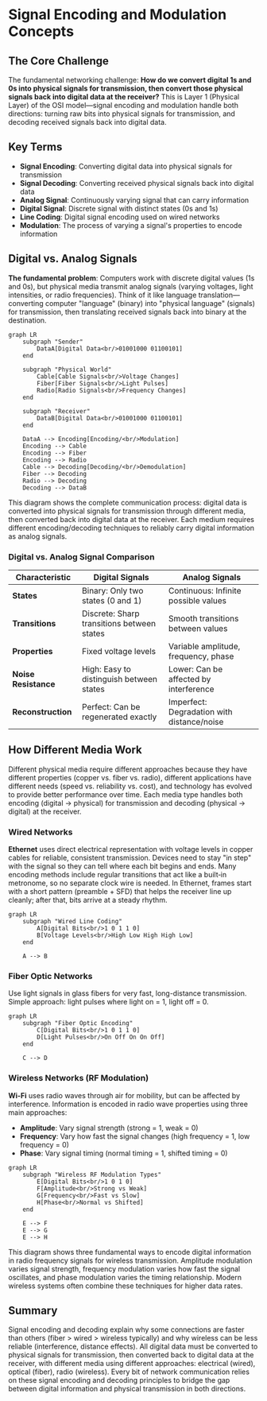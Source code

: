 # Signal Encoding and Modulation Concepts

## The Core Challenge

The fundamental networking challenge: **How do we convert digital 1s and 0s into physical signals for transmission, then convert those physical signals back into digital data at the receiver?** This is Layer 1 (Physical Layer) of the OSI model—signal encoding and modulation handle both directions: turning raw bits into physical signals for transmission, and decoding received signals back into digital data.

## Key Terms

- **Signal Encoding**: Converting digital data into physical signals for transmission
- **Signal Decoding**: Converting received physical signals back into digital data
- **Analog Signal**: Continuously varying signal that can carry information
- **Digital Signal**: Discrete signal with distinct states (0s and 1s)
- **Line Coding**: Digital signal encoding used on wired networks
- **Modulation**: The process of varying a signal's properties to encode information

## Digital vs. Analog Signals

**The fundamental problem**: Computers work with discrete digital values (1s and 0s), but physical media transmit analog signals (varying voltages, light intensities, or radio frequencies). Think of it like language translation—converting computer "language" (binary) into "physical language" (signals) for transmission, then translating received signals back into binary at the destination.

```mermaid
graph LR
    subgraph "Sender"
        DataA[Digital Data<br/>01001000 01100101]
    end
  
    subgraph "Physical World"  
        Cable[Cable Signals<br/>Voltage Changes]
        Fiber[Fiber Signals<br/>Light Pulses]
        Radio[Radio Signals<br/>Frequency Changes]
    end
    
    subgraph "Receiver"
        DataB[Digital Data<br/>01001000 01100101]
    end
  
    DataA --> Encoding[Encoding/<br/>Modulation]
    Encoding --> Cable
    Encoding --> Fiber  
    Encoding --> Radio
    Cable --> Decoding[Decoding/<br/>Demodulation]
    Fiber --> Decoding
    Radio --> Decoding
    Decoding --> DataB
```

This diagram shows the complete communication process: digital data is converted into physical signals for transmission through different media, then converted back into digital data at the receiver. Each medium requires different encoding/decoding techniques to reliably carry digital information as analog signals.

### Digital vs. Analog Signal Comparison

| Characteristic             | Digital Signals                            | Analog Signals                             |
| -------------------------- | ------------------------------------------ | ------------------------------------------ |
| **States**           | Binary: Only two states (0 and 1)          | Continuous: Infinite possible values       |
| **Transitions**      | Discrete: Sharp transitions between states | Smooth transitions between values          |
| **Properties**       | Fixed voltage levels                       | Variable amplitude, frequency, phase       |
| **Noise Resistance** | High: Easy to distinguish between states   | Lower: Can be affected by interference     |
| **Reconstruction**   | Perfect: Can be regenerated exactly        | Imperfect: Degradation with distance/noise |

## How Different Media Work

Different physical media require different approaches because they have different properties (copper vs. fiber vs. radio), different applications have different needs (speed vs. reliability vs. cost), and technology has evolved to provide better performance over time. Each media type handles both encoding (digital → physical) for transmission and decoding (physical → digital) at the receiver.

### Wired Networks

**Ethernet** uses direct electrical representation with voltage levels in copper cables for reliable, consistent transmission. Devices need to stay "in step" with the signal so they can tell where each bit begins and ends. Many encoding methods include regular transitions that act like a built‑in metronome, so no separate clock wire is needed. In Ethernet, frames start with a short pattern (preamble + SFD) that helps the receiver line up cleanly; after that, bits arrive at a steady rhythm.

```mermaid
graph LR
    subgraph "Wired Line Coding"
        A[Digital Bits<br/>1 0 1 1 0]
        B[Voltage Levels<br/>High Low High High Low]
    end
  
    A --> B
```

### Fiber Optic Networks

Use light signals in glass fibers for very fast, long-distance transmission. Simple approach: light pulses where light on = 1, light off = 0.

```mermaid
graph LR
    subgraph "Fiber Optic Encoding"
        C[Digital Bits<br/>1 0 1 1 0]
        D[Light Pulses<br/>On Off On On Off]
    end
  
    C --> D
```

### Wireless Networks (RF Modulation)

**Wi-Fi** uses radio waves through air for mobility, but can be affected by interference. Information is encoded in radio wave properties using three main approaches:

- **Amplitude**: Vary signal strength (strong = 1, weak = 0)
- **Frequency**: Vary how fast the signal changes (high frequency = 1, low frequency = 0)
- **Phase**: Vary signal timing (normal timing = 1, shifted timing = 0)

```mermaid
graph LR
    subgraph "Wireless RF Modulation Types"
        E[Digital Bits<br/>1 0 1 0]
        F[Amplitude<br/>Strong vs Weak]
        G[Frequency<br/>Fast vs Slow]
        H[Phase<br/>Normal vs Shifted]
    end
  
    E --> F
    E --> G  
    E --> H
```

This diagram shows three fundamental ways to encode digital information in radio frequency signals for wireless transmission. Amplitude modulation varies signal strength, frequency modulation varies how fast the signal oscillates, and phase modulation varies the timing relationship. Modern wireless systems often combine these techniques for higher data rates.

## Summary

Signal encoding and decoding explain why some connections are faster than others (fiber > wired > wireless typically) and why wireless can be less reliable (interference, distance effects). All digital data must be converted to physical signals for transmission, then converted back to digital data at the receiver, with different media using different approaches: electrical (wired), optical (fiber), radio (wireless). Every bit of network communication relies on these signal encoding and decoding principles to bridge the gap between digital information and physical transmission in both directions.
